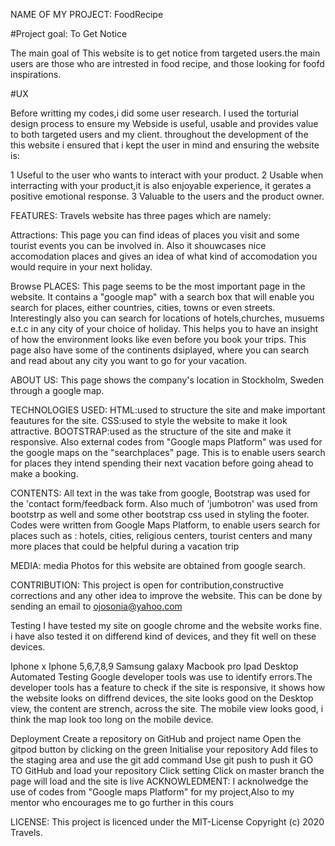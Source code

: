 NAME OF MY PROJECT:
FoodRecipe

#Project goal: To Get Notice

The main goal of This website  is to get notice from targeted users.the main users are those who are intrested in food recipe,
and those looking for foofd inspirations.

#UX

Before writting my codes,i did some user research. I used the torturial design process to ensure my Webside is useful,
usable and provides value to both targeted users and my client.
throughout the development of the this website i ensured that i kept the user in mind and ensuring the website is:

1 Useful to the user who wants to interact with your product.
2 Usable when interracting with your product,it is also enjoyable experience, it gerates a positive emotional response.
3 Valuable to the users and the product owner.

FEATURES:
Travels website has three pages which are namely:

Attractions: This page you can find ideas of places you visit and some tourist events you can be involved in. Also it shouwcases nice accomodation places and gives an idea of what kind of accomodation you would require in your next holiday.

Browse PLACES: This page seems to be the most important page in the website. It contains a "google map" with a search box that will enable you search for places, either countries, cities, towns or even streets. Interestingly also you can search for locations of hotels,churches, musuems e.t.c in any city of your choice of holiday. This helps you to have an insight of how the environment looks like even before you book your trips. This page also have some of the continents dsiplayed, where you can search and read about any city you want to go for your vacation.

ABOUT US: This page shows the company's location in Stockholm, Sweden through a google map.

TECHNOLOGIES USED:
HTML:used to structure the site and make important feautures for the site. CSS:used to style the website to make it look attractive. BOOTSTRAP:used as the structure of the site and make it responsive. Also external codes from "Google maps Platform" was used for the google maps on the "searchplaces" page. This is to enable users search for places they intend spending their next vacation before going ahead to make a booking.

CONTENTS:
All text in the was take from google, Bootstrap was used for the 'contact form/feedback form. Also much of 'jumbotron' was used from bootstrp as well and some other bootstrap css used in styling the footer. Codes were written from Google Maps Platform, to enable users search for places such as : hotels, cities, religious centers, tourist centers and many more places that could be helpful during a vacation trip

MEDIA:
media Photos for this website are obtained from google search.

CONTRIBUTION:
This project is open for contribution,constructive corrections and any other idea to improve the website. This can be done by sending an email to ojosonia@yahoo.com

Testing
I have tested my site on google chrome and the website works fine. i have also tested it on differend kind of devices, and they fit well on these devices.

Iphone x
Iphone 5,6,7,8,9
Samsung galaxy
Macbook pro
Ipad
Desktop
Automated Testing
Google developer tools was use to identify errors.The developer tools has a feature to check if the site is responsive, it shows how the website looks on diffrend devices, the site looks good on the Desktop view, the content are strench, across the site. The mobile view looks good, i think the map look too long on the mobile device.

Deployment
Create a repository on GitHub and project name
Open the gitpod button by clicking on the green
Initialise your repository
Add files to the staging area and use the git add command
Use git push to push it
GO TO GitHub and load your repository
Click setting
Click on master branch
the page will load and the site is live
ACKNOWLEDMENT:
I acknolwedge the use of codes from "Google maps Platform" for my project,Also to my mentor who encourages me to go further in this cours

LICENSE: This project is licenced under the MIT-License Copyright (c) 2020 Travels.

